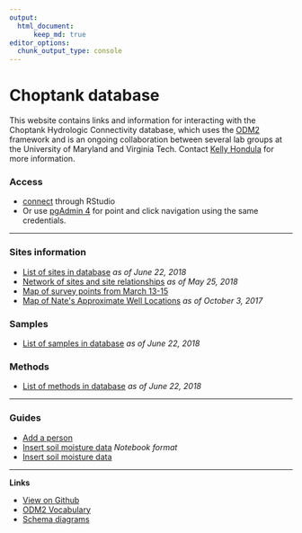 ```yaml
---
output: 
  html_document:
      keep_md: true
editor_options: 
  chunk_output_type: console
---
```


<!-- README.md is generated from README.Rmd. Please edit that file -->

# Choptank database

This website contains links and information for interacting with the Choptank Hydrologic Connectivity database, which uses the [ODM2](http://www.odm2.org/) framework and is an ongoing collaboration between several lab groups at the University of Maryland and Virginia Tech. Contact [Kelly Hondula](https://github.com/khondula) for more information. 

### Access

* [connect](https://palmerlab-umd.github.io/choptank-db/connect.nb.html) through RStudio
* Or use [pgAdmin 4](https://www.pgadmin.org/) for point and click navigation using the same credentials.


---

### Sites information

* [List of sites in database](https://palmerlab-umd.github.io/choptank-db/sites.html) *as of June 22, 2018*
* [Network of sites and site relationships](https://palmerlab-umd.github.io/choptank-db/sites-network.html) *as of May 25, 2018*
* [Map of survey points from March 13-15](https://palmerlab-umd.github.io/choptank-db/survey_pts.html)
* [Map of Nate's Approximate Well Locations](https://palmerlab-umd.github.io/choptank-db/ApproxWellLoc.html) 
*as of October 3, 2017*

### Samples

* [List of samples in database](https://palmerlab-umd.github.io/choptank-db/samples.html) *as of June 22, 2018*

### Methods

* [List of methods in database](https://palmerlab-umd.github.io/choptank-db/methods.html) *as of June 22, 2018*

---

### Guides

* [Add a person](https://palmerlab-umd.github.io/choptank-db/people.nb.html)
* [Insert soil moisture data](https://palmerlab-umd.github.io/choptank-db/soil-moisture-notebook.nb.html) _Notebook format_
* [Insert soil moisture data](https://palmerlab-umd.github.io/choptank-db/soil-moisture-measurements.html)

---

**Links**

* [View on Github](https://github.com/palmerlab-umd/choptank-db)
* [ODM2 Vocabulary](http://vocabulary.odm2.org/)
* [Schema diagrams](http://odm2.github.io/ODM2/schemas/ODM2_Current/diagrams/index.html)
